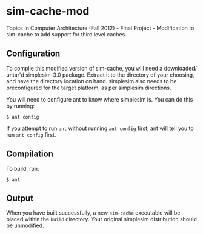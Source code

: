 sim-cache-mod
=============

Topics In Computer Architecture (Fall 2012) - Final Project - Modification to sim-cache to add support for third level caches.

Configuration
-------------

To compile this modified version of sim-cache, you will need a downloaded/
untar'd simplesim-3.0 package. Extract it to the directory of your
choosing, and have the directory location on hand. simplesim also needs
to be preconfigured for the target platform, as per simplesim directions.

You will need to configure ant to know where simplesim is. You can do
this by running:

	$ ant config

If you attempt to run `ant` without running `ant config` first, ant
will tell you to run `ant config` first.

Compilation
-----------

To build, run:

	$ ant

Output
------

When you have built successfully, a new `sim-cache` executable will be placed
within the `build` directory. Your original simplesim distribution should be
unmodified.
